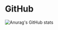 # GitHub

![Anurag's GitHub stats](https://github-readme-stats.vercel.app/api?username=yjh2569&show_icons=true&theme=radical)

